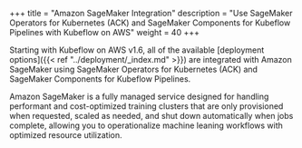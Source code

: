 +++
title = "Amazon SageMaker Integration"
description = "Use SageMaker Operators for Kubernetes (ACK) and SageMaker Components for Kubeflow Pipelines with Kubeflow on AWS"
weight = 40
+++

Starting with Kubeflow on AWS v1.6, all of the available [deployment options]({{< ref "../deployment/_index.md" >}}) are integrated with Amazon SageMaker using SageMaker Operators for Kubernetes (ACK) and SageMaker Components for Kubeflow Pipelines. 

Amazon SageMaker is a fully managed service designed for handling performant and cost-optimized training clusters that are only provisioned when requested, scaled as needed, and shut down automatically when jobs complete, allowing you to operationalize machine leaning workflows with optimized resource utilization.



